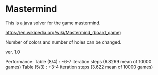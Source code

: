 # Mastermind

This is a java solver for the game mastermind. 

https://en.wikipedia.org/wiki/Mastermind_(board_game)

Number of colors and number of holes can be changed.

ver. 1.0

Performance:
Table (8/4) : ~6-7 iteration steps (6.8269 mean of 10000 games)
Table (5/3) : +3-4 iteration steps (3.622 mean of 10000 games)